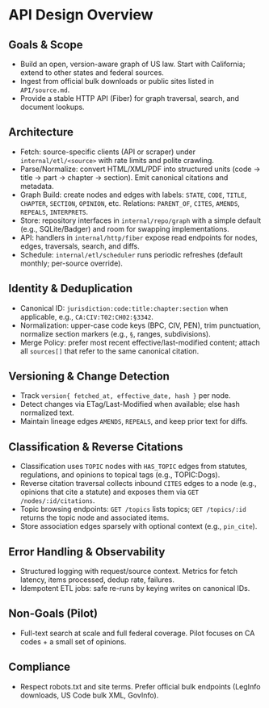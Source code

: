 # API Design Overview

## Goals & Scope
- Build an open, version-aware graph of US law. Start with California; extend to other states and federal sources.
- Ingest from official bulk downloads or public sites listed in `API/source.md`.
- Provide a stable HTTP API (Fiber) for graph traversal, search, and document lookups.

## Architecture
- Fetch: source-specific clients (API or scraper) under `internal/etl/<source>` with rate limits and polite crawling.
- Parse/Normalize: convert HTML/XML/PDF into structured units (code → title → part → chapter → section). Emit canonical citations and metadata.
- Graph Build: create nodes and edges with labels: `STATE`, `CODE`, `TITLE`, `CHAPTER`, `SECTION`, `OPINION`, etc. Relations: `PARENT_OF`, `CITES`, `AMENDS`, `REPEALS`, `INTERPRETS`.
- Store: repository interfaces in `internal/repo/graph` with a simple default (e.g., SQLite/Badger) and room for swapping implementations.
- API: handlers in `internal/http/fiber` expose read endpoints for nodes, edges, traversals, search, and diffs.
- Schedule: `internal/etl/scheduler` runs periodic refreshes (default monthly; per-source override).

## Identity & Deduplication
- Canonical ID: `jurisdiction:code:title:chapter:section` when applicable, e.g., `CA:CIV:T02:CH02:§3342`.
- Normalization: upper-case code keys (BPC, CIV, PEN), trim punctuation, normalize section markers (e.g., `§`, ranges, subdivisions).
- Merge Policy: prefer most recent effective/last-modified content; attach all `sources[]` that refer to the same canonical citation.

## Versioning & Change Detection
- Track `version{ fetched_at, effective_date, hash }` per node.
- Detect changes via ETag/Last-Modified when available; else hash normalized text.
- Maintain lineage edges `AMENDS`, `REPEALS`, and keep prior text for diffs.

## Classification & Reverse Citations
- Classification uses `TOPIC` nodes with `HAS_TOPIC` edges from statutes, regulations, and opinions to topical tags (e.g., TOPIC:Dogs).
- Reverse citation traversal collects inbound `CITES` edges to a node (e.g., opinions that cite a statute) and exposes them via `GET /nodes/:id/citations`.
- Topic browsing endpoints: `GET /topics` lists topics; `GET /topics/:id` returns the topic node and associated items.
- Store association edges sparsely with optional context (e.g., `pin_cite`).

## Error Handling & Observability
- Structured logging with request/source context. Metrics for fetch latency, items processed, dedup rate, failures.
- Idempotent ETL jobs: safe re-runs by keying writes on canonical IDs.

## Non-Goals (Pilot)
- Full-text search at scale and full federal coverage. Pilot focuses on CA codes + a small set of opinions.

## Compliance
- Respect robots.txt and site terms. Prefer official bulk endpoints (LegInfo downloads, US Code bulk XML, GovInfo).
